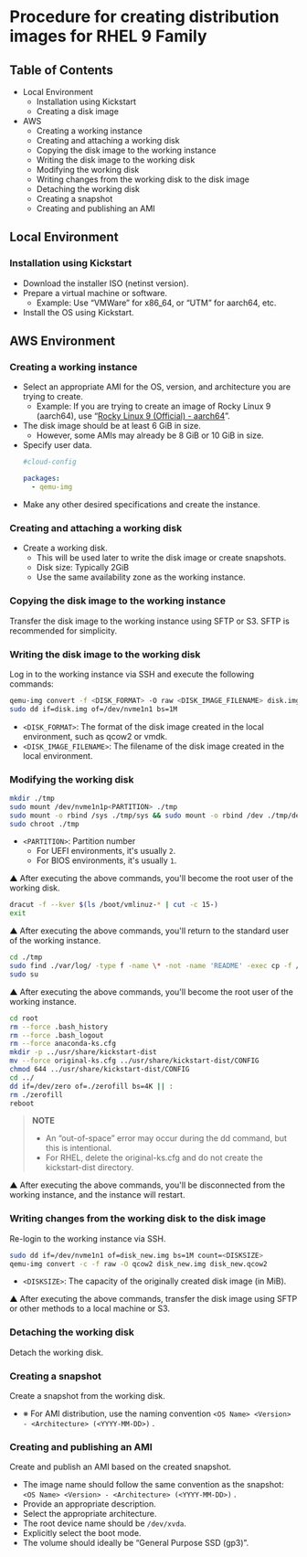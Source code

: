 # Procedure for creating distribution images for RHEL 9 Family

## Table of Contents

- Local Environment
  - Installation using Kickstart
  - Creating a disk image
- AWS
  - Creating a working instance
  - Creating and attaching a working disk
  - Copying the disk image to the working instance
  - Writing the disk image to the working disk
  - Modifying the working disk
  - Writing changes from the working disk to the disk image
  - Detaching the working disk
  - Creating a snapshot
  - Creating and publishing an AMI

## Local Environment

### Installation using Kickstart

- Download the installer ISO (netinst version).
- Prepare a virtual machine or software.
  - Example: Use “VMWare” for x86_64, or “UTM” for aarch64, etc.
- Install the OS using Kickstart.

## AWS Environment

### Creating a working instance

- Select an appropriate AMI for the OS, version, and architecture you are trying to create.
  - Example: If you are trying to create an image of Rocky Linux 9 (aarch64), use “[Rocky Linux 9 (Official) - aarch64](https://aws.amazon.com/marketplace/pp/prodview-6ihwigagrts66)”.
- The disk image should be at least 6 GiB in size.
  - However, some AMIs may already be 8 GiB or 10 GiB in size.
- Specify user data.
  ```yaml
  #cloud-config
  
  packages:
    - qemu-img
  ```
- Make any other desired specifications and create the instance.

### Creating and attaching a working disk

- Create a working disk.
  - This will be used later to write the disk image or create snapshots.
  - Disk size: Typically 2GiB
  - Use the same availability zone as the working instance.

### Copying the disk image to the working instance

Transfer the disk image to the working instance using SFTP or S3. SFTP is recommended for simplicity.

### Writing the disk image to the working disk

Log in to the working instance via SSH and execute the following commands:

```bash
qemu-img convert -f <DISK_FORMAT> -O raw <DISK_IMAGE_FILENAME> disk.img
sudo dd if=disk.img of=/dev/nvme1n1 bs=1M
```

- `<DISK_FORMAT>`: The format of the disk image created in the local environment, such as qcow2 or vmdk.
- `<DISK_IMAGE_FILENAME>`: The filename of the disk image created in the local environment.

### Modifying the working disk

```bash
mkdir ./tmp
sudo mount /dev/nvme1n1p<PARTITION> ./tmp
sudo mount -o rbind /sys ./tmp/sys && sudo mount -o rbind /dev ./tmp/dev && sudo mount -t proc none ./tmp/proc
sudo chroot ./tmp
```

- `<PARTITION>`: Partition number
  - For UEFI environments, it's usually `2`.
  - For BIOS environments, it's usually `1`.

▲ After executing the above commands, you'll become the root user of the working disk.

```bash
dracut -f --kver $(ls /boot/vmlinuz-* | cut -c 15-)
exit
```

▲ After executing the above commands, you'll return to the standard user of the working instance.

```bash
cd ./tmp
sudo find ./var/log/ -type f -name \* -not -name 'README' -exec cp -f /dev/null {} \;
sudo su
```

▲ After executing the above commands, you'll become the root user of the working instance.

```bash
cd root
rm --force .bash_history
rm --force .bash_logout
rm --force anaconda-ks.cfg
mkdir -p ../usr/share/kickstart-dist
mv --force original-ks.cfg ../usr/share/kickstart-dist/CONFIG
chmod 644 ../usr/share/kickstart-dist/CONFIG
cd ../
dd if=/dev/zero of=./zerofill bs=4K || :
rm ./zerofill
reboot
```

> **NOTE**
> - An “out-of-space” error may occur during the dd command, but this is intentional.
> - For RHEL, delete the original-ks.cfg and do not create the kickstart-dist directory.

▲ After executing the above commands, you'll be disconnected from the working instance, and the instance will restart.

### Writing changes from the working disk to the disk image

Re-login to the working instance via SSH.

```bash
sudo dd if=/dev/nvme1n1 of=disk_new.img bs=1M count=<DISKSIZE>
qemu-img convert -c -f raw -O qcow2 disk_new.img disk_new.qcow2
```

- `<DISKSIZE>`: The capacity of the originally created disk image (in MiB).

▲ After executing the above commands, transfer the disk image using SFTP or other methods to a local machine or S3.

### Detaching the working disk

Detach the working disk.

### Creating a snapshot

Create a snapshot from the working disk.

- ※ For AMI distribution, use the naming convention `<OS Name> <Version> - <Architecture> (<YYYY-MM-DD>)` .

### Creating and publishing an AMI

Create and publish an AMI based on the created snapshot.

- The image name should follow the same convention as the snapshot: `<OS Name> <Version> - <Architecture> (<YYYY-MM-DD>)` .
- Provide an appropriate description.
- Select the appropriate architecture.
- The root device name should be `/dev/xvda`.
- Explicitly select the boot mode.
- The volume should ideally be “General Purpose SSD (gp3)”.
